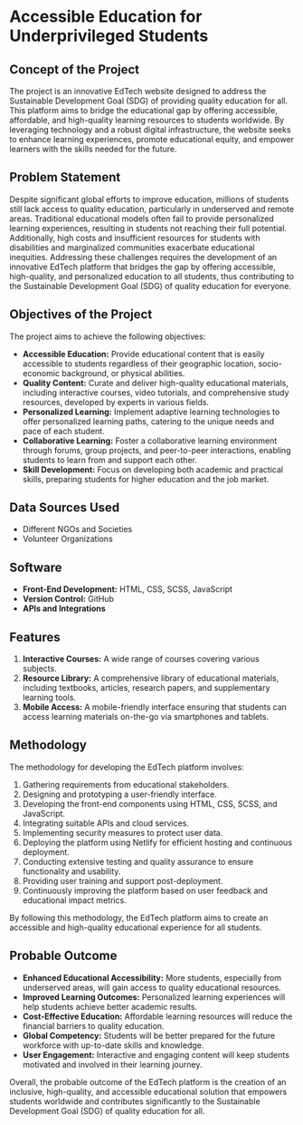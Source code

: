 # Accessible Education for Underprivileged Students

## Concept of the Project
The project is an innovative EdTech website designed to address the Sustainable Development Goal (SDG) of providing quality education for all. This platform aims to bridge the educational gap by offering accessible, affordable, and high-quality learning resources to students worldwide. By leveraging technology and a robust digital infrastructure, the website seeks to enhance learning experiences, promote educational equity, and empower learners with the skills needed for the future.

## Problem Statement
Despite significant global efforts to improve education, millions of students still lack access to quality education, particularly in underserved and remote areas. Traditional educational models often fail to provide personalized learning experiences, resulting in students not reaching their full potential. Additionally, high costs and insufficient resources for students with disabilities and marginalized communities exacerbate educational inequities. Addressing these challenges requires the development of an innovative EdTech platform that bridges the gap by offering accessible, high-quality, and personalized education to all students, thus contributing to the Sustainable Development Goal (SDG) of quality education for everyone.

## Objectives of the Project
The project aims to achieve the following objectives:
- **Accessible Education:** Provide educational content that is easily accessible to students regardless of their geographic location, socio-economic background, or physical abilities.
- **Quality Content:** Curate and deliver high-quality educational materials, including interactive courses, video tutorials, and comprehensive study resources, developed by experts in various fields.
- **Personalized Learning:** Implement adaptive learning technologies to offer personalized learning paths, catering to the unique needs and pace of each student.
- **Collaborative Learning:** Foster a collaborative learning environment through forums, group projects, and peer-to-peer interactions, enabling students to learn from and support each other.
- **Skill Development:** Focus on developing both academic and practical skills, preparing students for higher education and the job market.

## Data Sources Used
- Different NGOs and Societies
- Volunteer Organizations

## Software
- **Front-End Development:** HTML, CSS, SCSS, JavaScript
- **Version Control:** GitHub
- **APIs and Integrations**

## Features
1. **Interactive Courses:** A wide range of courses covering various subjects.
2. **Resource Library:** A comprehensive library of educational materials, including textbooks, articles, research papers, and supplementary learning tools.
3. **Mobile Access:** A mobile-friendly interface ensuring that students can access learning materials on-the-go via smartphones and tablets.

## Methodology
The methodology for developing the EdTech platform involves:
1. Gathering requirements from educational stakeholders.
2. Designing and prototyping a user-friendly interface.
3. Developing the front-end components using HTML, CSS, SCSS, and JavaScript.
4. Integrating suitable APIs and cloud services.
5. Implementing security measures to protect user data.
6. Deploying the platform using Netlify for efficient hosting and continuous deployment.
7. Conducting extensive testing and quality assurance to ensure functionality and usability.
8. Providing user training and support post-deployment.
9. Continuously improving the platform based on user feedback and educational impact metrics.

By following this methodology, the EdTech platform aims to create an accessible and high-quality educational experience for all students.

## Probable Outcome
- **Enhanced Educational Accessibility:** More students, especially from underserved areas, will gain access to quality educational resources.
- **Improved Learning Outcomes:** Personalized learning experiences will help students achieve better academic results.
- **Cost-Effective Education:** Affordable learning resources will reduce the financial barriers to quality education.
- **Global Competency:** Students will be better prepared for the future workforce with up-to-date skills and knowledge.
- **User Engagement:** Interactive and engaging content will keep students motivated and involved in their learning journey.

Overall, the probable outcome of the EdTech platform is the creation of an inclusive, high-quality, and accessible educational solution that empowers students worldwide and contributes significantly to the Sustainable Development Goal (SDG) of quality education for all.
